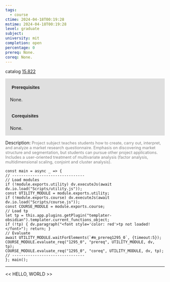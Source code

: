 ```yaml
---
tags:
  - course
ctime: 2024-04-18T00:19:28
mstime: 2024-04-18T00:19:28
level: graduate
subject: 
university: mit
completion: open
percentage: 0
prereq: None.
coreq: None.
---
```


catalog [15.822](http://student.mit.edu/catalog/m15c.html#15.822)

<span style="display: block; padding: 15px; background-color: rgb(100, 100, 100, 0.2);"><font id="m_prereq1295_0" style="display: block; font-family: Arial, sans-serif; font-weight: bold; padding: 5px">Prerequisites</font><br><span id="prereq1295_0">None.</span></span>
<span style="display: block; padding: 15px; background-color: rgb(100, 100, 100, 0.2);"><font id="m_coreq1295_0" style="display: block; font-family: Arial, sans-serif; font-weight: bold; padding: 5px">Corequisites</font><br><span id="coreq1295_0">None.</span></span>

<font style="">Description:</font>
<font style="color: grey; font-size: 0.8rem;">Project subject teaches students how to create, carry out, interpret, and analyze a market research questionnaire. Emphasis on discovering market structure and segmentation, but students can pursue other project applications. Includes a user-oriented treatment of multivariate analysis (factor analysis, multidimensional scaling, conjoint and cluster analysis).</font>

```dataviewjs
const main = async _ => {
// --------------------------------
// Load modules
if (!module.exports.utility) dv.executeJs(await dv.io.load("Scripts/utility.js"));
const UTILITY_MODULE = module.exports.utility;
if (!module.exports.course) dv.executeJs(await dv.io.load("Scripts/course.js"));
const COURSE_MODULE = module.exports.course;
// Load tp
let tp = this.app.plugins.getPlugin("templater-obsidian").templater.current_functions_object;
if (!tp) { dv.paragraph("<font style='color: red'>tp not loaded!</font>"); return; }
// Evaluate
await UTILITY_MODULE.waitForElements(`#m_prereq1295_0`, {timeout:5});
COURSE_MODULE.evaluate_req("1295_0", "prereq", UTILITY_MODULE, dv, tp);
COURSE_MODULE.evaluate_req("1295_0", "coreq", UTILITY_MODULE, dv, tp);
// --------------------------------
}; main();
```

---

<< HELLO, WORLD >>
